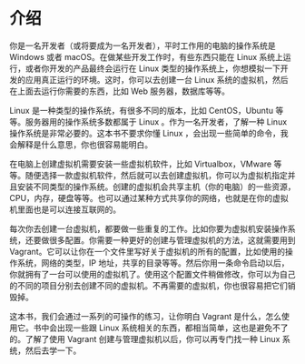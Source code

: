 # 介绍

你是一名开发者（或将要成为一名开发者），平时工作用的电脑的操作系统是 Windows 或者 macOS。在做某些开发工作时，有些东西只能在 Linux 系统上运行，或者你开发的产品最终会运行在 Linux 类型的操作系统上，你想模拟一下开发的应用真正运行的环境。这时，你可以去创建一台 Linux 系统的虚拟机，然后在上面去运行你需要的东西，比如 Web 服务器，数据库等等。

Linux 是一种类型的操作系统，有很多不同的版本，比如 CentOS，Ubuntu 等等。服务器用的操作系统多数都属于 Linux 。作为一名开发者，了解一种 Linux 操作系统是非常必要的。这本书不要求你懂 Linux ，会出现一些简单的命令，我会解释是什么意思，你也很容易能明白。

在电脑上创建虚拟机需要安装一些虚拟机软件，比如 Virtualbox，VMware 等等。随便选择一款虚拟机软件，然后就可以去创建虚拟机，你可以为虚拟机指定并且安装不同类型的操作系统。创建的虚拟机会共享主机（你的电脑）的一些资源，CPU，内存，硬盘等等。也可以通过某种方式共享你的网络，也就是在你的虚拟机里面也是可以连接互联网的。

每次你去创建一台虚拟机，都要做一些重复的工作。比如你要为虚拟机安装操作系统，还要做很多配置。你需要一种更好的创建与管理虚拟机的方法，这就需要用到 Vagrant。它可以让你在一个文件里写好关于虚拟机的所有的配置，比如使用的操作系统，网络的类型，IP 地址，共享的目录等等。然后你用一条命令启动以后，你就拥有了一台可以使用的虚拟机了。使用这个配置文件稍做修改，你可以为自己的不同的项目分别去创建不同的虚拟机。不再需要的虚拟机，你也很容易把它们销毁掉。

这本书，我们会通过一系列的可操作的练习，让你明白 Vagrant 是什么，怎么使用它。书中会出现一些跟 Linux 系统相关的东西，都相当简单，这也是避免不了的。了解了使用 Vagrant 创建与管理虚拟机以后，你可以再专门找一种 Linux 系统，然后去学一下。




